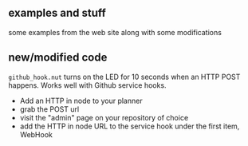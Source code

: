 ## examples and stuff

some examples from the web site along with some modifications

## new/modified code

```github_hook.nut``` turns on the LED for 10 seconds when an HTTP POST happens. Works well with Github service hooks.

  * Add an HTTP in node to your planner
  * grab the POST url
  * visit the "admin" page on your repository of choice
  * add the HTTP in node URL to the service hook under the first item, WebHook